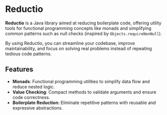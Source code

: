 # Reductio

**Reductio** is a Java library aimed at reducing boilerplate code, offering utility tools for functional programming concepts like monads and simplifying common patterns such as null checks (inspired by `Objects.requireNonNull`).

By using Reductio, you can streamline your codebase, improve maintainability, and focus on solving real problems instead of repeating tedious code patterns.

## Features

- **Monads**: Functional programming utilities to simplify data flow and reduce nested logic.
- **Value Checking**: Compact methods to validate arguments and ensure code correctness.
- **Boilerplate Reduction**: Eliminate repetitive patterns with reusable and expressive abstractions.

